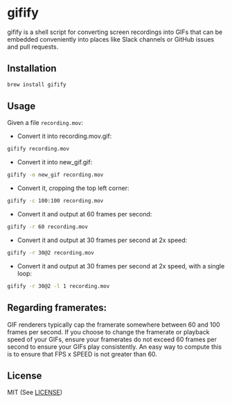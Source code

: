 # gifify

gifify is a shell script for converting screen recordings into GIFs that can be
embedded conveniently into places like Slack channels or GitHub issues and pull
requests.

## Installation

```sh
brew install gifify
```

## Usage

Given a file `recording.mov`:

- Convert it into recording.mov.gif:

```sh
gifify recording.mov
```

- Convert it into new_gif.gif:

```sh
gifify -o new_gif recording.mov
```

- Convert it, cropping the top left corner:

```sh
gifify -c 100:100 recording.mov
```

- Convert it and output at 60 frames per second:

```sh
gifify -r 60 recording.mov
```

- Convert it and output at 30 frames per second at 2x speed:

```sh
gifify -r 30@2 recording.mov
```

- Convert it and output at 30 frames per second at 2x speed, with a single loop:

```sh
gifify -r 30@2 -l 1 recording.mov
```

## Regarding framerates:

GIF renderers typically cap the framerate somewhere between 60 and 100 frames
per second. If you choose to change the framerate or playback speed of your
GIFs, ensure your framerates do not exceed 60 frames per second to ensure your
GIFs play consistently. An easy way to compute this is to ensure that FPS x
SPEED is not greater than 60.

## License

MIT (See [LICENSE][3])


[1]: https://raw.github.com/jclem/gifify/master/gifify.sh
[2]: https://github.com/cloudapp/cloudapp.rb
[3]: https://raw.github.com/jclem/gifify/master/LICENSE
